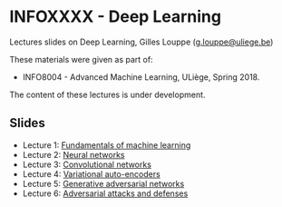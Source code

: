# INFOXXXX - Deep Learning

Lectures slides on Deep Learning, Gilles Louppe ([g.louppe@uliege.be](mailto:g.louppe@uliege.be))

These materials were given as part of:
- INFO8004 - Advanced Machine Learning, ULiège, Spring 2018.

The content of these lectures is under development.

## Slides

- Lecture 1: [Fundamentals of machine learning](https://glouppe.github.io/infoxxxx-deep-learning/?p=lecture1.md)
- Lecture 2: [Neural networks](https://glouppe.github.io/infoxxxx-deep-learning/?p=lecture2.md)
- Lecture 3: [Convolutional networks](https://glouppe.github.io/infoxxxx-deep-learning/?p=lecture3.md)
- Lecture 4: [Variational auto-encoders](https://glouppe.github.io/infoxxxx-deep-learning/?p=lecture4.md)
- Lecture 5: [Generative adversarial networks](https://glouppe.github.io/infoxxxx-deep-learning/?p=lecture5.md)
- Lecture 6: [Adversarial attacks and defenses](https://glouppe.github.io/infoxxxx-deep-learning/?p=lecture6.md)

